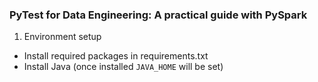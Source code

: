 ### PyTest for Data Engineering: A practical guide with PySpark

1. Environment setup
- Install required packages in requirements.txt
- Install Java (once installed `JAVA_HOME` will be set)
